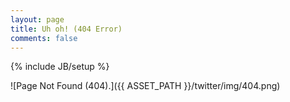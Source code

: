 ```yaml
---
layout: page
title: Uh oh! (404 Error)
comments: false
---
```

{% include JB/setup %}

![Page Not Found (404).]({{ ASSET_PATH }}/twitter/img/404.png)

